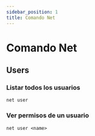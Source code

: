 ```yaml
---
sidebar_position: 1
title: Comando Net
---
```


# Comando Net

## Users
### Listar todos los usuarios
```
net user 
```
### Ver permisos de un usuario
```
net user <name>
```
### 